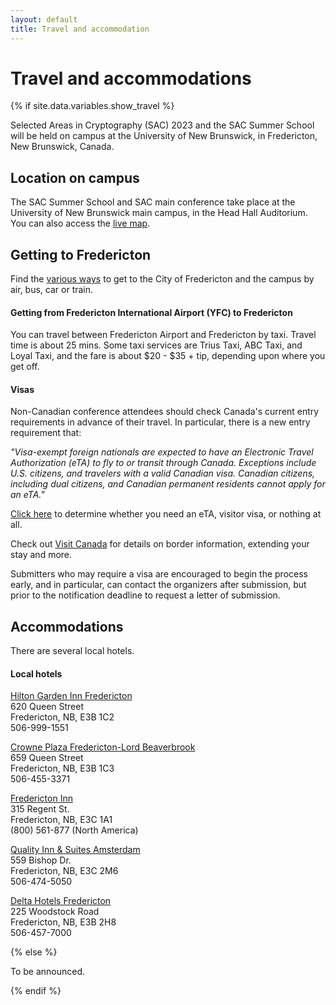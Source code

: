 ```yaml
---
layout: default
title: Travel and accommodation
---
```


# Travel and accommodations

{% if site.data.variables.show_travel %}

Selected Areas in Cryptography (SAC) 2023 and the SAC Summer School will be held on campus at the University of New Brunswick, in Fredericton, New Brunswick, Canada.

## Location on campus

The SAC Summer School and SAC main conference take place at the University of New Brunswick main campus, in the Head Hall Auditorium. You can also access the [live map](https://unb.university-tour.com/fredericton-campus#).

<!--<img src="images/map.jpg" alt="Campus map with locations on campus for SAC"> -->

## Getting to Fredericton

Find the [various ways](https://www.unb.ca/global/incoming/arrival-information.html) to get to the City of Fredericton and the campus by air, bus, car or train.

#### Getting from Fredericton International Airport (YFC) to Fredericton
You can travel between Fredericton Airport and Fredericton by taxi. Travel time is about 25 mins. Some taxi services are Trius Taxi, ABC Taxi, and Loyal Taxi, and the fare is about $20 - $35 + tip, depending upon where you get off. 

<!--You can travel between Toronto Pearson Airport at Waterloo by shuttle or taxi, though note that you need to reserve in advance. Travel time is about 1.25 hours outside of rush hour. Allow 1.5-2 hours during rush hour.
- [Airways Transit](https://www.airwaystransit.com/) door-to-door service: $101/person + tip
- [City Cabs](https://prepaid.citycabs.ca/): $90-115/person + tip
- [Waterloo Taxi](http://waterlootaxi.ca/): $90-115/person + tip
There is no direct public transit between Toronto Pearson Airport and Waterloo. You can find suggested public transit connections that would take 2.5+ hours via Google Maps.-->

#### Visas

Non-Canadian conference attendees should check Canada's current entry requirements in advance of their travel. In particular, there is a new entry requirement that:

*"Visa-exempt foreign nationals are expected to have an Electronic Travel Authorization (eTA) to fly to or transit through Canada.  Exceptions include U.S. citizens, and travelers with a valid Canadian visa. Canadian citizens, including dual citizens, and Canadian permanent residents cannot apply for an eTA."*

[Click here](http://www.cic.gc.ca/english/visit/visas.asp) to determine whether you need an eTA, visitor visa, or nothing at all.

Check out [Visit Canada](http://www.cic.gc.ca/english/visit/) for details on border information, extending your stay and more.

Submitters who may require a visa are encouraged to begin the process early, and in particular, can contact the organizers after submission, but prior to the notification deadline to request a letter of submission.

## Accommodations

<!--The University of Waterloo offers [on-campus accommodations](https://uwaterloo.ca/stpauls/guest-rooms-conferences) and there are several local hotels. -->
There are several local hotels. 

<!-- #### On-campus accommodations 
Single-bed dorm rooms are available on campus at St. Paul’s University College. We have reserved a special rate of $55/night for bookings completed by July 8. If you're [booking on campus](https://uwaterloo.ca/stpauls/individual-room-booking-information-form), enter “SAC 2019” in the “Name of the conference” field; once you fill out the form, you will receive an email from St. Paul’s with further instructions. -->

#### Local hotels

[Hilton Garden Inn Fredericton](https://www.hilton.com/en/hotels/yfcnwgi-hilton-garden-inn-fredericton/)<br>
620 Queen Street<br>
Fredericton, NB, E3B 1C2<br>
506-999-1551<br>

[Crowne Plaza Fredericton-Lord Beaverbrook](https://www.ihg.com/crowneplaza/hotels/us/en/fredericton/yfcqs/hoteldetail)<br>
659 Queen Street<br>
Fredericton, NB, E3B 1C3<br>
506-455-3371

[Fredericton Inn](https://frederictoninn.nb.ca/)<br>
315 Regent St.<br>
Fredericton, NB, E3C 1A1<br>
(800) 561-877 (North America)

[Quality Inn & Suites Amsterdam](https://www.choicehotels.com/en-ca/new-brunswick/fredericton/quality-inn-hotels/cna73)<br>
559 Bishop Dr.<br>
Fredericton, NB, E3C 2M6<br>
506-474-5050

[Delta Hotels Fredericton](https://www.marriott.com/en-us/hotels/yfcdf-delta-hotels-fredericton/overview/)<br>
225 Woodstock Road<br>
Fredericton, NB, E3B 2H8<br>
506-457-7000

{% else %}

To be announced.

{% endif %}

